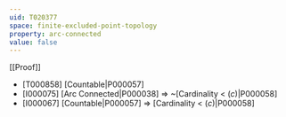 ```yaml
---
uid: T020377
space: finite-excluded-point-topology
property: arc-connected
value: false
---
```

[[Proof]]

* [T000858] [Countable|P000057]
* [I000075] [Arc Connected|P000038] => ~[Cardinality < $\mathfrak(c)$|P000058]
* [I000067] [Countable|P000057] => [Cardinality < $\mathfrak(c)$|P000058]

